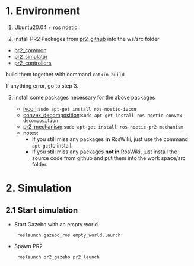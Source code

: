 # 1. Environment

1.  Ubuntu20.04 + ros noetic

2.  install PR2 Packages from [pr2_github](https://github.com/PR2) into the ws/src folder

   - [pr2_common](https://github.com/PR2/pr2_common)
   - [pr2_simulator](https://github.com/PR2/pr2_simulator)
   - [pr2_controllers](https://github.com/PR2/pr2_controllers)

   build them together with command `catkin build`

   If anything error, go to step 3.

3. install some packages necessary for the above packages

   - [ivcon](http://wiki.ros.org/ivcon):`sudo apt-get install ros-noetic-ivcon`
   - [convex_decomposition](http://wiki.ros.org/convex_decomposition):`sudo apt-get install ros-noetic-convex-decomposition`
   - [pr2_mechanism](http://wiki.ros.org/pr2_mechanism?distro=noetic):`sudo apt-get install ros-noetic-pr2-mechanism`
   - notes:
     - If you still miss any packages **in** RosWiki, just use the command `apt-get`to install.
     - If you still miss any packages **not in** RosWiki, just install the source code from github and put them into the work space/src folder.

   

# 2. Simulation

## 2.1 Start simulation 

- Start Gazebo with an empty world

  ```
   roslaunch gazebo_ros empty_world.launch
  ```

- Spawn PR2

    ```
     roslaunch pr2_gazebo pr2.launch
    ```

